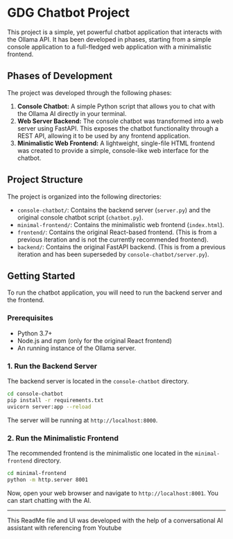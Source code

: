 # GDG Chatbot Project

This project is a simple, yet powerful chatbot application that interacts with the Ollama API. It has been developed in phases, starting from a simple console application to a full-fledged web application with a minimalistic frontend.

## Phases of Development

The project was developed through the following phases:

1.  **Console Chatbot:** A simple Python script that allows you to chat with the Ollama AI directly in your terminal.
2.  **Web Server Backend:** The console chatbot was transformed into a web server using FastAPI. This exposes the chatbot functionality through a REST API, allowing it to be used by any frontend application.
3.  **Minimalistic Web Frontend:** A lightweight, single-file HTML frontend was created to provide a simple, console-like web interface for the chatbot.

## Project Structure

The project is organized into the following directories:

-   `console-chatbot/`: Contains the backend server (`server.py`) and the original console chatbot script (`chatbot.py`).
-   `minimal-frontend/`: Contains the minimalistic web frontend (`index.html`).
-   `frontend/`: Contains the original React-based frontend. (This is from a previous iteration and is not the currently recommended frontend).
-   `backend/`: Contains the original FastAPI backend. (This is from a previous iteration and has been superseded by `console-chatbot/server.py`).

## Getting Started

To run the chatbot application, you will need to run the backend server and the frontend.

### Prerequisites

-   Python 3.7+
-   Node.js and npm (only for the original React frontend)
-   An running instance of the Ollama server.

### 1. Run the Backend Server

The backend server is located in the `console-chatbot` directory.

```bash
cd console-chatbot
pip install -r requirements.txt
uvicorn server:app --reload
```

The server will be running at `http://localhost:8000`.

### 2. Run the Minimalistic Frontend

The recommended frontend is the minimalistic one located in the `minimal-frontend` directory.

```bash
cd minimal-frontend
python -m http.server 8001
```

Now, open your web browser and navigate to `http://localhost:8001`. You can start chatting with the AI.

---

This ReadMe file and UI was developed with the help of a conversational AI assistant with referencing from Youtube
